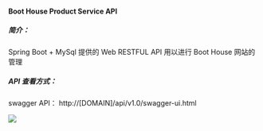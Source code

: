 #### Boot House Product Service API
##### 简介：
Spring Boot + MySql 提供的 Web RESTFUL API 用以进行 Boot House 网站的管理


##### API 查看方式：
swagger API： http://[DOMAIN]/api/v1.0/swagger-ui.html

![](/product-service/boat-house-rest-api.png)
